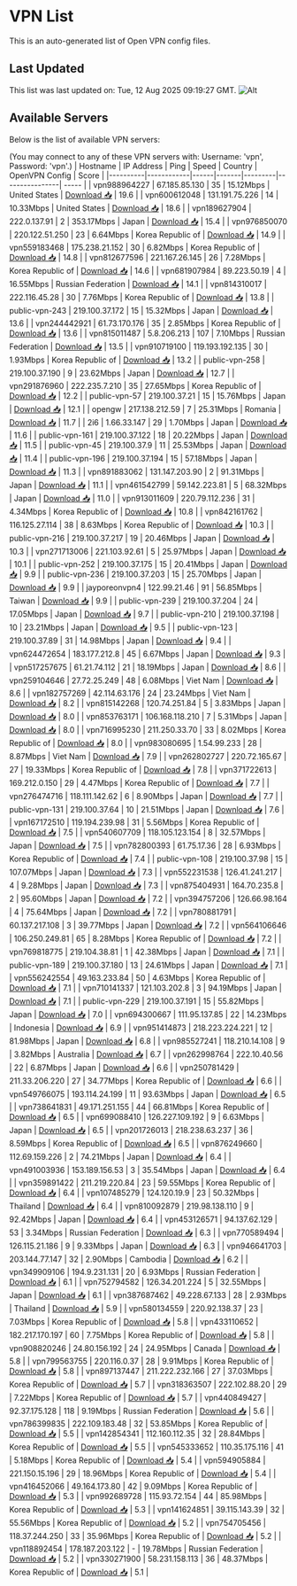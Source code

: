 # VPN List

This is an auto-generated list of Open VPN config files.

## Last Updated

This list was last updated on: Tue, 12 Aug 2025 09:19:27 GMT.
![Alt](https://repobeats.axiom.co/api/embed/186b98318ef1479477931607c1ad7d823f12451f.svg "Repobeats analytics image")

## Available Servers

Below is the list of available VPN servers:

(You may connect to any of these VPN servers with: Username: 'vpn', Password: 'vpn'.)
| Hostname | IP Address | Ping | Speed | Country | OpenVPN Config | Score |
|----------|------------|------|-------|---------|----------------| ----- |
| vpn988964227 | 67.185.85.130 | 35 | 15.12Mbps | United States | [Download 📥](./configs/server_0_US.ovpn) | 19.6 |
| vpn600612048 | 131.191.75.226 | 14 | 10.33Mbps | United States | [Download 📥](./configs/server_1_US.ovpn) | 18.6 |
| vpn189627904 | 222.0.137.91 | 2 | 353.17Mbps | Japan | [Download 📥](./configs/server_2_JP.ovpn) | 15.4 |
| vpn976850070 | 220.122.51.250 | 23 | 6.64Mbps | Korea Republic of | [Download 📥](./configs/server_3_KR.ovpn) | 14.9 |
| vpn559183468 | 175.238.21.152 | 30 | 6.82Mbps | Korea Republic of | [Download 📥](./configs/server_4_KR.ovpn) | 14.8 |
| vpn812677596 | 221.167.26.145 | 26 | 7.28Mbps | Korea Republic of | [Download 📥](./configs/server_5_KR.ovpn) | 14.6 |
| vpn681907984 | 89.223.50.19 | 4 | 16.55Mbps | Russian Federation | [Download 📥](./configs/server_6_RU.ovpn) | 14.1 |
| vpn814310017 | 222.116.45.28 | 30 | 7.76Mbps | Korea Republic of | [Download 📥](./configs/server_7_KR.ovpn) | 13.8 |
| public-vpn-243 | 219.100.37.172 | 15 | 15.32Mbps | Japan | [Download 📥](./configs/server_8_JP.ovpn) | 13.6 |
| vpn244442921 | 61.73.170.176 | 35 | 2.85Mbps | Korea Republic of | [Download 📥](./configs/server_9_KR.ovpn) | 13.6 |
| vpn815011487 | 5.8.206.213 | 107 | 7.10Mbps | Russian Federation | [Download 📥](./configs/server_10_RU.ovpn) | 13.5 |
| vpn910719100 | 119.193.192.135 | 30 | 1.93Mbps | Korea Republic of | [Download 📥](./configs/server_11_KR.ovpn) | 13.2 |
| public-vpn-258 | 219.100.37.190 | 9 | 23.62Mbps | Japan | [Download 📥](./configs/server_12_JP.ovpn) | 12.7 |
| vpn291876960 | 222.235.7.210 | 35 | 27.65Mbps | Korea Republic of | [Download 📥](./configs/server_13_KR.ovpn) | 12.2 |
| public-vpn-57 | 219.100.37.21 | 15 | 15.76Mbps | Japan | [Download 📥](./configs/server_14_JP.ovpn) | 12.1 |
| opengw | 217.138.212.59 | 7 | 25.31Mbps | Romania | [Download 📥](./configs/server_15_RO.ovpn) | 11.7 |
| 2i6 | 1.66.33.147 | 29 | 1.70Mbps | Japan | [Download 📥](./configs/server_16_JP.ovpn) | 11.6 |
| public-vpn-161 | 219.100.37.122 | 18 | 20.22Mbps | Japan | [Download 📥](./configs/server_17_JP.ovpn) | 11.5 |
| public-vpn-45 | 219.100.37.9 | 11 | 25.53Mbps | Japan | [Download 📥](./configs/server_18_JP.ovpn) | 11.4 |
| public-vpn-196 | 219.100.37.194 | 15 | 57.18Mbps | Japan | [Download 📥](./configs/server_19_JP.ovpn) | 11.3 |
| vpn891883062 | 131.147.203.90 | 2 | 91.31Mbps | Japan | [Download 📥](./configs/server_20_JP.ovpn) | 11.1 |
| vpn461542799 | 59.142.223.81 | 5 | 68.32Mbps | Japan | [Download 📥](./configs/server_21_JP.ovpn) | 11.0 |
| vpn913011609 | 220.79.112.236 | 31 | 4.34Mbps | Korea Republic of | [Download 📥](./configs/server_22_KR.ovpn) | 10.8 |
| vpn842161762 | 116.125.27.114 | 38 | 8.63Mbps | Korea Republic of | [Download 📥](./configs/server_23_KR.ovpn) | 10.3 |
| public-vpn-216 | 219.100.37.217 | 19 | 20.46Mbps | Japan | [Download 📥](./configs/server_24_JP.ovpn) | 10.3 |
| vpn271713006 | 221.103.92.61 | 5 | 25.97Mbps | Japan | [Download 📥](./configs/server_25_JP.ovpn) | 10.1 |
| public-vpn-252 | 219.100.37.175 | 15 | 20.41Mbps | Japan | [Download 📥](./configs/server_26_JP.ovpn) | 9.9 |
| public-vpn-236 | 219.100.37.203 | 15 | 25.70Mbps | Japan | [Download 📥](./configs/server_27_JP.ovpn) | 9.9 |
| jayporeonvpn4 | 122.99.21.46 | 91 | 56.85Mbps | Taiwan | [Download 📥](./configs/server_28_TW.ovpn) | 9.9 |
| public-vpn-239 | 219.100.37.204 | 24 | 17.05Mbps | Japan | [Download 📥](./configs/server_29_JP.ovpn) | 9.7 |
| public-vpn-210 | 219.100.37.198 | 10 | 23.21Mbps | Japan | [Download 📥](./configs/server_30_JP.ovpn) | 9.5 |
| public-vpn-123 | 219.100.37.89 | 31 | 14.98Mbps | Japan | [Download 📥](./configs/server_31_JP.ovpn) | 9.4 |
| vpn624472654 | 183.177.212.8 | 45 | 6.67Mbps | Japan | [Download 📥](./configs/server_32_JP.ovpn) | 9.3 |
| vpn517257675 | 61.21.74.112 | 21 | 18.19Mbps | Japan | [Download 📥](./configs/server_33_JP.ovpn) | 8.6 |
| vpn259104646 | 27.72.25.249 | 48 | 6.08Mbps | Viet Nam | [Download 📥](./configs/server_34_VN.ovpn) | 8.6 |
| vpn182757269 | 42.114.63.176 | 24 | 23.24Mbps | Viet Nam | [Download 📥](./configs/server_35_VN.ovpn) | 8.2 |
| vpn815142268 | 120.74.251.84 | 5 | 3.83Mbps | Japan | [Download 📥](./configs/server_36_JP.ovpn) | 8.0 |
| vpn853763171 | 106.168.118.210 | 7 | 5.31Mbps | Japan | [Download 📥](./configs/server_37_JP.ovpn) | 8.0 |
| vpn716995230 | 211.250.33.70 | 33 | 8.02Mbps | Korea Republic of | [Download 📥](./configs/server_38_KR.ovpn) | 8.0 |
| vpn983080695 | 1.54.99.233 | 28 | 8.87Mbps | Viet Nam | [Download 📥](./configs/server_39_VN.ovpn) | 7.9 |
| vpn262802727 | 220.72.165.67 | 27 | 19.33Mbps | Korea Republic of | [Download 📥](./configs/server_40_KR.ovpn) | 7.8 |
| vpn371722613 | 169.212.0.150 | 29 | 4.47Mbps | Korea Republic of | [Download 📥](./configs/server_41_KR.ovpn) | 7.7 |
| vpn276474716 | 118.111.142.62 | 6 | 8.90Mbps | Japan | [Download 📥](./configs/server_42_JP.ovpn) | 7.7 |
| public-vpn-131 | 219.100.37.64 | 10 | 21.51Mbps | Japan | [Download 📥](./configs/server_43_JP.ovpn) | 7.6 |
| vpn167172510 | 119.194.239.98 | 31 | 5.56Mbps | Korea Republic of | [Download 📥](./configs/server_44_KR.ovpn) | 7.5 |
| vpn540607709 | 118.105.123.154 | 8 | 32.57Mbps | Japan | [Download 📥](./configs/server_45_JP.ovpn) | 7.5 |
| vpn782800393 | 61.75.17.36 | 28 | 6.93Mbps | Korea Republic of | [Download 📥](./configs/server_46_KR.ovpn) | 7.4 |
| public-vpn-108 | 219.100.37.98 | 15 | 107.07Mbps | Japan | [Download 📥](./configs/server_47_JP.ovpn) | 7.3 |
| vpn552231538 | 126.41.241.217 | 4 | 9.28Mbps | Japan | [Download 📥](./configs/server_48_JP.ovpn) | 7.3 |
| vpn875404931 | 164.70.235.8 | 2 | 95.60Mbps | Japan | [Download 📥](./configs/server_49_JP.ovpn) | 7.2 |
| vpn394757206 | 126.66.98.164 | 4 | 75.64Mbps | Japan | [Download 📥](./configs/server_50_JP.ovpn) | 7.2 |
| vpn780881791 | 60.137.217.108 | 3 | 39.77Mbps | Japan | [Download 📥](./configs/server_51_JP.ovpn) | 7.2 |
| vpn564106646 | 106.250.249.81 | 65 | 8.28Mbps | Korea Republic of | [Download 📥](./configs/server_52_KR.ovpn) | 7.2 |
| vpn769818775 | 219.104.38.81 | 1 | 42.38Mbps | Japan | [Download 📥](./configs/server_53_JP.ovpn) | 7.1 |
| public-vpn-189 | 219.100.37.180 | 13 | 24.61Mbps | Japan | [Download 📥](./configs/server_54_JP.ovpn) | 7.1 |
| vpn556242554 | 49.163.233.84 | 50 | 4.63Mbps | Korea Republic of | [Download 📥](./configs/server_55_KR.ovpn) | 7.1 |
| vpn710141337 | 121.103.202.8 | 3 | 94.19Mbps | Japan | [Download 📥](./configs/server_56_JP.ovpn) | 7.1 |
| public-vpn-229 | 219.100.37.191 | 15 | 55.82Mbps | Japan | [Download 📥](./configs/server_57_JP.ovpn) | 7.0 |
| vpn694300667 | 111.95.137.85 | 22 | 14.23Mbps | Indonesia | [Download 📥](./configs/server_58_ID.ovpn) | 6.9 |
| vpn951414873 | 218.223.224.221 | 12 | 81.98Mbps | Japan | [Download 📥](./configs/server_59_JP.ovpn) | 6.8 |
| vpn985527241 | 118.210.14.108 | 9 | 3.82Mbps | Australia | [Download 📥](./configs/server_60_AU.ovpn) | 6.7 |
| vpn262998764 | 222.10.40.56 | 22 | 6.87Mbps | Japan | [Download 📥](./configs/server_61_JP.ovpn) | 6.6 |
| vpn250781429 | 211.33.206.220 | 27 | 34.77Mbps | Korea Republic of | [Download 📥](./configs/server_62_KR.ovpn) | 6.6 |
| vpn549766075 | 193.114.24.199 | 11 | 93.63Mbps | Japan | [Download 📥](./configs/server_63_JP.ovpn) | 6.5 |
| vpn738641831 | 49.171.251.155 | 44 | 66.81Mbps | Korea Republic of | [Download 📥](./configs/server_64_KR.ovpn) | 6.5 |
| vpn699088410 | 126.227.109.192 | 9 | 6.63Mbps | Japan | [Download 📥](./configs/server_65_JP.ovpn) | 6.5 |
| vpn201726013 | 218.238.63.237 | 36 | 8.59Mbps | Korea Republic of | [Download 📥](./configs/server_66_KR.ovpn) | 6.5 |
| vpn876249660 | 112.69.159.226 | 2 | 74.21Mbps | Japan | [Download 📥](./configs/server_67_JP.ovpn) | 6.4 |
| vpn491003936 | 153.189.156.53 | 3 | 35.54Mbps | Japan | [Download 📥](./configs/server_68_JP.ovpn) | 6.4 |
| vpn359891422 | 211.219.220.84 | 23 | 59.55Mbps | Korea Republic of | [Download 📥](./configs/server_69_KR.ovpn) | 6.4 |
| vpn107485279 | 124.120.19.9 | 23 | 50.32Mbps | Thailand | [Download 📥](./configs/server_70_TH.ovpn) | 6.4 |
| vpn810092879 | 219.98.138.110 | 9 | 92.42Mbps | Japan | [Download 📥](./configs/server_71_JP.ovpn) | 6.4 |
| vpn453126571 | 94.137.62.129 | 53 | 3.34Mbps | Russian Federation | [Download 📥](./configs/server_72_RU.ovpn) | 6.3 |
| vpn770589494 | 126.115.21.186 | 9 | 9.33Mbps | Japan | [Download 📥](./configs/server_73_JP.ovpn) | 6.3 |
| vpn946641703 | 203.144.77.147 | 32 | 2.90Mbps | Cambodia | [Download 📥](./configs/server_74_KH.ovpn) | 6.2 |
| vpn349909106 | 194.9.231.131 | 20 | 6.93Mbps | Russian Federation | [Download 📥](./configs/server_75_RU.ovpn) | 6.1 |
| vpn752794582 | 126.34.201.224 | 5 | 32.55Mbps | Japan | [Download 📥](./configs/server_76_JP.ovpn) | 6.1 |
| vpn387687462 | 49.228.67.133 | 28 | 2.93Mbps | Thailand | [Download 📥](./configs/server_77_TH.ovpn) | 5.9 |
| vpn580134559 | 220.92.138.37 | 23 | 7.03Mbps | Korea Republic of | [Download 📥](./configs/server_78_KR.ovpn) | 5.8 |
| vpn433110652 | 182.217.170.197 | 60 | 7.75Mbps | Korea Republic of | [Download 📥](./configs/server_79_KR.ovpn) | 5.8 |
| vpn908820246 | 24.80.156.192 | 24 | 24.95Mbps | Canada | [Download 📥](./configs/server_80_CA.ovpn) | 5.8 |
| vpn799563755 | 220.116.0.37 | 28 | 9.91Mbps | Korea Republic of | [Download 📥](./configs/server_81_KR.ovpn) | 5.8 |
| vpn897137447 | 211.222.232.166 | 27 | 37.03Mbps | Korea Republic of | [Download 📥](./configs/server_82_KR.ovpn) | 5.7 |
| vpn318363507 | 222.102.88.20 | 29 | 7.22Mbps | Korea Republic of | [Download 📥](./configs/server_83_KR.ovpn) | 5.7 |
| vpn440849427 | 92.37.175.128 | 118 | 9.19Mbps | Russian Federation | [Download 📥](./configs/server_84_RU.ovpn) | 5.6 |
| vpn786399835 | 222.109.183.48 | 32 | 53.85Mbps | Korea Republic of | [Download 📥](./configs/server_85_KR.ovpn) | 5.5 |
| vpn142854341 | 112.160.112.35 | 32 | 28.84Mbps | Korea Republic of | [Download 📥](./configs/server_86_KR.ovpn) | 5.5 |
| vpn545333652 | 110.35.175.116 | 41 | 5.18Mbps | Korea Republic of | [Download 📥](./configs/server_87_KR.ovpn) | 5.4 |
| vpn594905884 | 221.150.15.196 | 29 | 18.96Mbps | Korea Republic of | [Download 📥](./configs/server_88_KR.ovpn) | 5.4 |
| vpn416452066 | 49.164.173.80 | 42 | 9.09Mbps | Korea Republic of | [Download 📥](./configs/server_89_KR.ovpn) | 5.3 |
| vpn992689728 | 115.93.72.154 | 44 | 85.98Mbps | Korea Republic of | [Download 📥](./configs/server_90_KR.ovpn) | 5.3 |
| vpn141624851 | 39.115.143.39 | 32 | 55.56Mbps | Korea Republic of | [Download 📥](./configs/server_91_KR.ovpn) | 5.2 |
| vpn754705456 | 118.37.244.250 | 33 | 35.96Mbps | Korea Republic of | [Download 📥](./configs/server_92_KR.ovpn) | 5.2 |
| vpn118892454 | 178.187.203.122 | - | 19.78Mbps | Russian Federation | [Download 📥](./configs/server_93_RU.ovpn) | 5.2 |
| vpn330271900 | 58.231.158.113 | 36 | 48.37Mbps | Korea Republic of | [Download 📥](./configs/server_94_KR.ovpn) | 5.1 |

